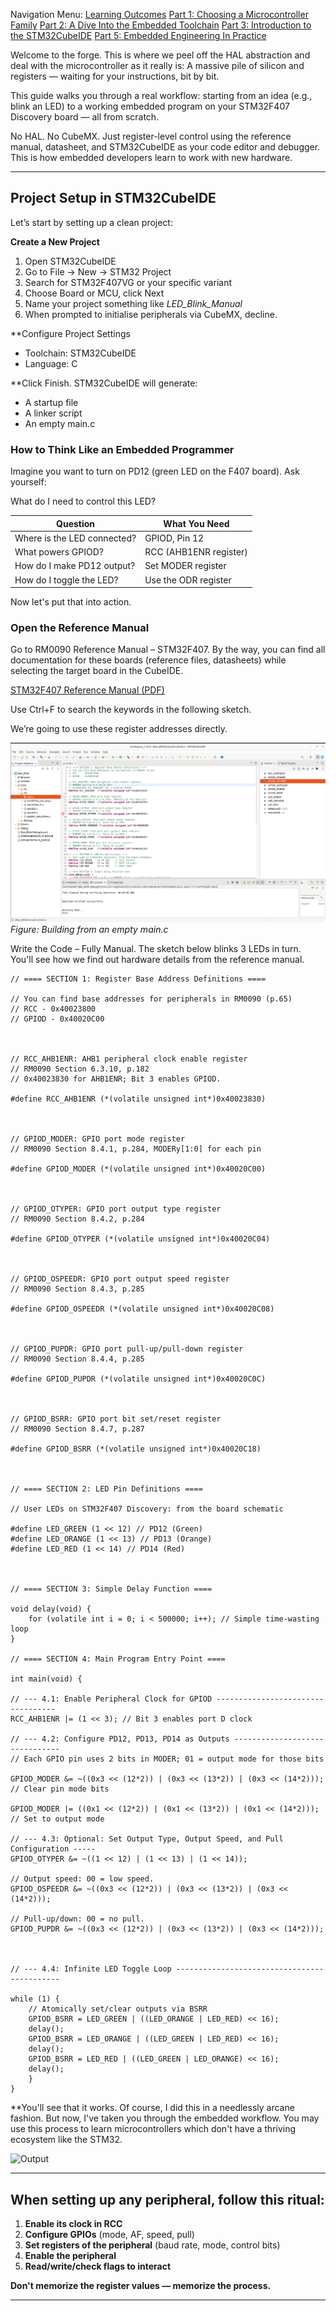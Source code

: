 
Navigation Menu:
[Learning Outcomes](Learning%20Outcomes)
[Part 1: Choosing a Microcontroller Family](P1%20-%20Choosing%20a%20Microcontroller%20Family.)
[Part 2: A Dive Into the Embedded Toolchain](P2%20-%20Introduction%20to%20the%20Embedded%20Toolchain)
[Part 3: Introduction to the STM32CubeIDE](P3%20-%20Introduction%20to%20the%20STM32CubeIDE)
[Part 5: Embedded Engineering In Practice](P5%20-%20Embedded%20Engineering%20In%20Practice)

Welcome to the forge.
This is where we peel off the HAL abstraction and deal with the microcontroller as it really is:
A massive pile of silicon and registers — waiting for your instructions, bit by bit.

This guide walks you through a real workflow: starting from an idea (e.g., blink an LED) to a working embedded program on your STM32F407 Discovery board — all from scratch.

No HAL. No CubeMX. Just register-level control using the reference manual, datasheet, and STM32CubeIDE as your code editor and debugger. This is how embedded developers learn to work with new hardware.

---

## Project Setup in STM32CubeIDE

Let’s start by setting up a clean project:

**Create a New Project**

1. Open STM32CubeIDE
2. Go to File → New → STM32 Project
3. Search for STM32F407VG or your specific variant
4. Choose Board or MCU, click Next
5. Name your project something like _LED_Blink_Manual_
6. When prompted to initialise peripherals via CubeMX, decline. 

**Configure Project Settings

- Toolchain: STM32CubeIDE
- Language: C

**Click Finish. STM32CubeIDE will generate:

- A startup file
- A linker script
- An empty main.c

### How to Think Like an Embedded Programmer

Imagine you want to turn on PD12 (green LED on the F407 board). Ask yourself:

What do I need to control this LED?

| Question                    | What You Need          |
| --------------------------- | ---------------------- |
| Where is the LED connected? | GPIOD, Pin 12          |
| What powers GPIOD?          | RCC (AHB1ENR register) |
| How do I make PD12 output?  | Set MODER register     |
| How do I toggle the LED?    | Use the ODR register   |

Now let's put that into action.

### Open the Reference Manual

Go to RM0090 Reference Manual – STM32F407. By the way, you can find all documentation for these boards (reference files, datasheets) while selecting the target board in the CubeIDE.

[STM32F407 Reference Manual (PDF)](https://www.st.com/resource/en/reference_manual/dm00031020-stm32f405-415-stm32f407-417-stm32f427-437-and-stm32f429-439-advanced-arm-based-32-bit-mcus-stmicroelectronics.pdf)

Use Ctrl+F to search the keywords in the following sketch.

We’re going to use these register addresses directly.

![Output](assets/P4/SS.png)
*Figure: Building from an empty main.c*

Write the Code – Fully Manual. The sketch below blinks 3 LEDs in turn. You'll see how we find out hardware details from the reference manual.

```
// ==== SECTION 1: Register Base Address Definitions ====

// You can find base addresses for peripherals in RM0090 (p.65)
// RCC - 0x40023800
// GPIOD - 0x40020C00

  

// RCC_AHB1ENR: AHB1 peripheral clock enable register
// RM0090 Section 6.3.10, p.182
// 0x40023830 for AHB1ENR; Bit 3 enables GPIOD.

#define RCC_AHB1ENR (*(volatile unsigned int*)0x40023830)

  

// GPIOD_MODER: GPIO port mode register
// RM0090 Section 8.4.1, p.284, MODERy[1:0] for each pin

#define GPIOD_MODER (*(volatile unsigned int*)0x40020C00)

  

// GPIOD_OTYPER: GPIO port output type register
// RM0090 Section 8.4.2, p.284

#define GPIOD_OTYPER (*(volatile unsigned int*)0x40020C04)

  

// GPIOD_OSPEEDR: GPIO port output speed register
// RM0090 Section 8.4.3, p.285

#define GPIOD_OSPEEDR (*(volatile unsigned int*)0x40020C08)

  

// GPIOD_PUPDR: GPIO port pull-up/pull-down register
// RM0090 Section 8.4.4, p.285

#define GPIOD_PUPDR (*(volatile unsigned int*)0x40020C0C)

  

// GPIOD_BSRR: GPIO port bit set/reset register
// RM0090 Section 8.4.7, p.287

#define GPIOD_BSRR (*(volatile unsigned int*)0x40020C18)

  

// ==== SECTION 2: LED Pin Definitions ====

// User LEDs on STM32F407 Discovery: from the board schematic

#define LED_GREEN (1 << 12) // PD12 (Green)
#define LED_ORANGE (1 << 13) // PD13 (Orange)
#define LED_RED (1 << 14) // PD14 (Red)

  

// ==== SECTION 3: Simple Delay Function ====

void delay(void) {
	for (volatile int i = 0; i < 500000; i++); // Simple time-wasting loop
}

// ==== SECTION 4: Main Program Entry Point ====

int main(void) {

// --- 4.1: Enable Peripheral Clock for GPIOD ----------------------------------
RCC_AHB1ENR |= (1 << 3); // Bit 3 enables port D clock

// --- 4.2: Configure PD12, PD13, PD14 as Outputs -------------------------------
// Each GPIO pin uses 2 bits in MODER; 01 = output mode for those bits

GPIOD_MODER &= ~((0x3 << (12*2)) | (0x3 << (13*2)) | (0x3 << (14*2))); // Clear pin mode bits

GPIOD_MODER |= ((0x1 << (12*2)) | (0x1 << (13*2)) | (0x1 << (14*2))); // Set to output mode

// --- 4.3: Optional: Set Output Type, Output Speed, and Pull Configuration -----
GPIOD_OTYPER &= ~((1 << 12) | (1 << 13) | (1 << 14));

// Output speed: 00 = low speed.
GPIOD_OSPEEDR &= ~((0x3 << (12*2)) | (0x3 << (13*2)) | (0x3 << (14*2)));
  
// Pull-up/down: 00 = no pull.
GPIOD_PUPDR &= ~((0x3 << (12*2)) | (0x3 << (13*2)) | (0x3 << (14*2)));

  

// --- 4.4: Infinite LED Toggle Loop --------------------------------------------

while (1) {
	// Atomically set/clear outputs via BSRR
	GPIOD_BSRR = LED_GREEN | ((LED_ORANGE | LED_RED) << 16);
	delay();
	GPIOD_BSRR = LED_ORANGE | ((LED_GREEN | LED_RED) << 16);
	delay();
	GPIOD_BSRR = LED_RED | ((LED_GREEN | LED_ORANGE) << 16);
	delay();
	}
}
```

**You'll see that it works. Of course, I did this in a needlessly arcane fashion. But now, I've taken you through the embedded workflow. You may use this process to learn microcontrollers which don't have a thriving ecosystem like the STM32.

![Output](assets/P4/Output2.gif)

---

## When setting up any peripheral, follow this ritual:

1. **Enable its clock in RCC**
2. **Configure GPIOs** (mode, AF, speed, pull)  
3. **Set registers of the peripheral** (baud rate, mode, control bits)  
4. **Enable the peripheral**  
5. **Read/write/check flags to interact**

**Don't memorize the register values — memorize the process.**

---